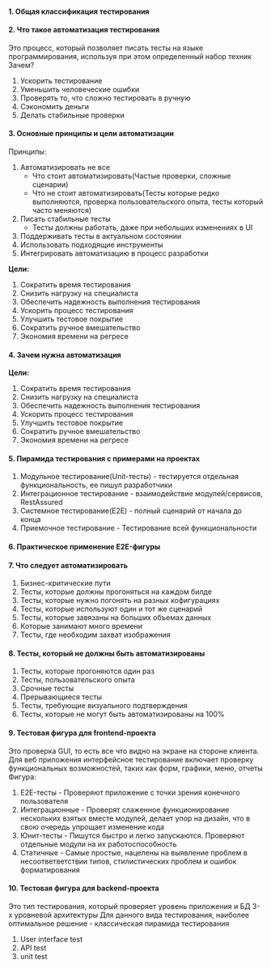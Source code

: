 #### 1. Общая классификация тестирования 

#### 2. Что такое автоматизация тестирования
Это процесс, который позволяет писать тесты на языке программирования, используя при этом определенный набор техник
Зачем?
1. Ускорить тестирование
2. Уменьшить человеческие ошибки
3. Проверять то, что сложно тестировать в ручную
4. Сэкономить деньги
5. Делать стабильные проверки


#### 3. Основные принципы и цели автоматизации
Принципы: 
1. Автоматизировать не все
	- Что стоит автоматизировать(Частые проверки, сложные сценарии)
	- Что не стоит автоматизировать(Тесты которые редко выполняются, проверка пользовательского опыта, тесты который часто меняются)
2. Писать стабильные тесты
	- Тесты должны работать, даже при небольших изменениях в UI
3. Поддерживать тесты в актуальном состоянии
4. Использовать подходящие инструменты
5. Интегрировать автоматизацию в процесс разработки 

**Цели:**
1. Сократить время тестирования
2. Снизить нагрузку на специалиста 
3. Обеспечить надежность выполнения тестирования
4. Ускорить процесс тестирования
5. Улучшить тестовое покрытие 
6. Сократить ручное вмешательство
7. Экономия времени на регресе

#### 4. Зачем нужна автоматизация
**Цели:**
1. Сократить время тестирования
2. Снизить нагрузку на специалиста 
3. Обеспечить надежность выполнения тестирования
4. Ускорить процесс тестирования
5. Улучшить тестовое покрытие 
6. Сократить ручное вмешательство
7. Экономия времени на регресе


#### 5. Пирамида тестирования с примерами на проектах

1. Модульное тестирование(Unit-тесты) - тестируется отдельная функциональность, ее пишул разработчики
2. Интеграционное тестирование - взаимодействие модулей/сервисов, RestAssured
3. Системное тестирование(E2E) - полный сценарий от начала до конца
4. Приемочное тестирование - Тестирование всей функциональности

#### 6. Практическое применение E2E-фигуры

#### 7. Что следует автоматизировать 
1. Бизнес-критические пути
2. Тесты, которые должны прогоняться на каждом билде 
3. Тесты, которые нужно погонять на разных кофигурациях
4. Тесты, которые используют один и тот же сценарий 
5. Тесты, которые завязаны на больших объемах данных 
6. Которые занимают много времени
7. Тесты, где необходим захват изображения

#### 8. Тесты, который не должны быть автоматизированы
1. Тесты, которые прогоняются один раз
2. Тесты, пользовательского опыта
3. Срочные тесты
4. Прерывающиеся тесты
5. Тесты, требующие визуального подтверждения
6. Тесты, которые не могут быть автоматизированы на 100% 


#### 9. Тестовая фигура для frontend-проекта

Это проверка GUI, то есть все что видно на экране на стороне клиента. Для веб приложения интерфейсное тестирование включает проверку функциональных возможностей, таких как форм, графики, меню, отчеты
Фигура:
1. E2E-тесты - Проверяют приложение с точки зрения конечного пользователя
2. Интеграционные - Проверят слаженное функционирование нескольких взятых вместе модулей, делает упор на дизайн, что в свою очередь упрощает изменение кода
3. Юнит-тесты - Пишутся быстро и легко запускаются. Проверяют отдельные модули на их работоспособность
4. Статичные - Самые простые, нацелены на выявление проблем в несоответветствии типов, стилистических проблем и ошибок форматирования


#### 10. Тестовая фигура для backend-проекта 
Это тип тестирования, который проверяет уровень приложения и БД 3-х уровневой архитектуры
Для данного вида тестирования, наиболее оптимальное решение - классическая пирамида тестирования 
1. User interface test 
2. API test
3. unit test 


